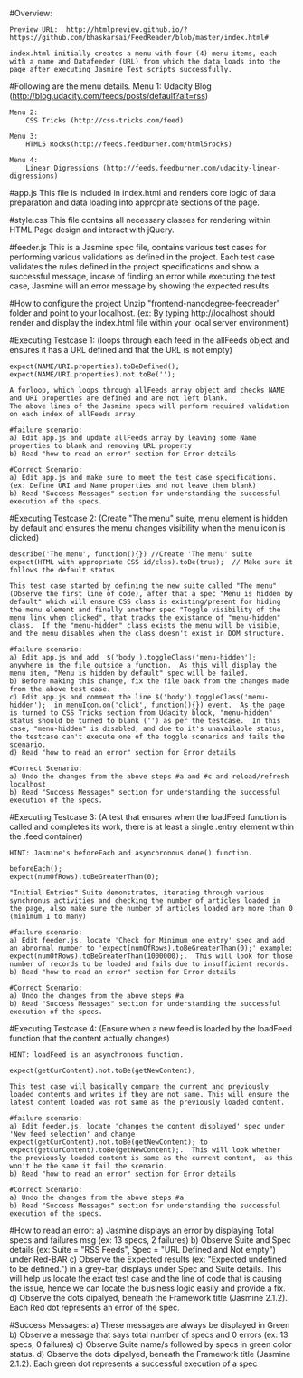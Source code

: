 #Overview:

	Preview URL:  http://htmlpreview.github.io/?https://github.com/bhaskarsai/FeedReader/blob/master/index.html#

	index.html initially creates a menu with four (4) menu items, each with a name and Datafeeder (URL) from which the data loads into the page after executing Jasmine Test scripts successfully. 

#Following are the menu details.
	Menu 1:
		Udacity Blog (http://blog.udacity.com/feeds/posts/default?alt=rss)

	Menu 2:
		CSS Tricks (http://css-tricks.com/feed)

	Menu 3:
		HTML5 Rocks(http://feeds.feedburner.com/html5rocks)

	Menu 4:
		Linear Digressions (http://feeds.feedburner.com/udacity-linear-digressions)


#app.js
	This file is included in index.html and renders core logic of data preparation and data loading into appropriate sections of the page.

#style.css
	This file contains all necessary classes for rendering within HTML Page design and interact with jQuery. 

#feeder.js
	This is a Jasmine spec file, contains various test cases for performing various validations as defined in the project. Each test case validates the rules defined in the project specifications and show a successful message, incase of finding an error while executing the test case, Jasmine will an error message by showing the expected results.

#How to configure the project
	Unzip "frontend-nanodegree-feedreader" folder and point to your localhost. 
	(ex: By typing http://localhost should render and display the index.html file within your local server environment)


#Executing Testcase 1: (loops through each feed in the allFeeds object and ensures it has a URL defined and that the URL is not empty)

	expect(NAME/URI.properties).toBeDefined();
	expect(NAME/URI.properties).not.toBe('');

	A forloop, which loops through allFeeds array object and checks NAME and URI properties are defined and are not left blank.  
	The above lines of the Jasmine specs will perform required validation on each index of allFeeds array.

	#failure scenario:
	a) Edit app.js and update allFeeds array by leaving some Name properties to blank and removing URL property
	b) Read "how to read an error" section for Error details

	#Correct Scenario:
	a) Edit app.js and make sure to meet the test case specifications. (ex: Define URI and Name properties and not leave them blank)
	b) Read "Success Messages" section for understanding the successful execution of the specs.


#Executing Testcase 2: (Create "The menu" suite, menu element is hidden by default and ensures the menu changes visibility when the menu icon is clicked)
	
	describe('The menu', function(){}) //Create 'The menu' suite
	expect(HTML with appropriate CSS id/clss).toBe(true);  // Make sure it follows the default status

	This test case started by defining the new suite called "The menu" (Observe the first line of code), after that a spec "Menu is hidden by default" which will ensure CSS class is existing/present for hiding the menu element and finally another spec "Toggle visibility of the menu link when clicked", that tracks the existance of "menu-hidden" class.  If the "menu-hidden" class exists the menu will be visible, and the menu disables when the class doesn't exist in DOM structure.

	#failure scenario:
	a) Edit app.js and add  $('body').toggleClass('menu-hidden');  anywhere in the file outside a function.  As this will display the menu item, "Menu is hidden by default" spec will be failed.
	b) Before making this change, fix the file back from the changes made from the above test case.
	c) Edit app.js and comment the line $('body').toggleClass('menu-hidden');  in menuIcon.on('click', function(){}) event.  As the page is turned to CSS Tricks section from Udacity block, "menu-hidden" status should be turned to blank ('') as per the testcase.  In this case, "menu-hidden" is disabled, and due to it's unavailable status, the testcase can't execute one of the toggle scenarios and fails the scenario.
	d) Read "how to read an error" section for Error details

	#Correct Scenario:
	a) Undo the changes from the above steps #a and #c and reload/refresh localhost
	b) Read "Success Messages" section for understanding the successful execution of the specs.


#Executing Testcase 3: (A test that ensures when the loadFeed function is called and completes its work, there is at least a single .entry element within the .feed container)
	
	HINT: Jasmine's beforeEach and asynchronous done() function.

	beforeEach();
	expect(numOfRows).toBeGreaterThan(0);

	"Initial Entries" Suite demonstrates, iterating through various synchronus activities and checking the number of articles loaded in the page, also make sure the number of articles loaded are more than 0 (minimum 1 to many)

	#failure scenario:
	a) Edit feeder.js, locate 'Check for Minimum one entry' spec and add an abnormal number to 'expect(numOfRows).toBeGreaterThan(0);' example: expect(numOfRows).toBeGreaterThan(1000000);.  This will look for those number of records to be loaded and fails due to insufficient records. 
	b) Read "how to read an error" section for Error details

	#Correct Scenario:
	a) Undo the changes from the above steps #a
	b) Read "Success Messages" section for understanding the successful execution of the specs.


#Executing Testcase 4: (Ensure when a new feed is loaded by the loadFeed function that the content actually changes)
	
	HINT: loadFeed is an asynchronous function.

	expect(getCurContent).not.toBe(getNewContent);

	This test case will basically compare the current and previously loaded contents and writes if they are not same. This will ensure the latest content loaded was not same as the previously loaded content. 

	#failure scenario:
	a) Edit feeder.js, locate 'changes the content displayed' spec under 'New feed selection' and change expect(getCurContent).not.toBe(getNewContent); to expect(getCurContent).toBe(getNewContent);.  This will look whether the previously loaded content is same as the current content,  as this won't be the same it fail the scenario.
	b) Read "how to read an error" section for Error details

	#Correct Scenario:
	a) Undo the changes from the above steps #a
	b) Read "Success Messages" section for understanding the successful execution of the specs.


#How to read an error:
	a)  Jasmine displays an error by displaying Total specs and failures msg (ex: 13 specs, 2 failures)
	b)  Observe Suite and Spec details (ex: Suite = "RSS Feeds",  Spec = "URL Defined and Not empty") under Red-BAR
	c)  Observe the Expected results (ex: "Expected undefined to be defined.") in a grey-bar, displays under Spec and Suite details.  This will help us locate the exact test case and the line of code that is causing the issue, hence we can locate the business logic easily and provide a fix.
	d) Observe the dots dipalyed, beneath the Framework title (Jasmine 2.1.2).  Each Red dot represents an error of the spec.

#Success Messages:
	a) These messages are always be displayed in Green
	b) Observe a message that says total number of specs and 0 errors (ex: 13 specs, 0 failures)
	c) Observe Suite name/s followed by specs in green color status. 
	d) Observe the dots dipalyed, beneath the Framework title (Jasmine 2.1.2).  Each green dot represents a successful execution of a spec
